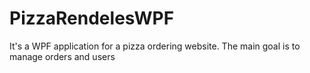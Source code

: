 # PizzaRendelesWPF
It's a WPF application for a pizza ordering website. The main goal is to manage orders and users
